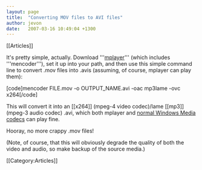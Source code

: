 ```yaml
---
layout: page
title:  "Converting MOV files to AVI files"
author: jevon
date:   2007-03-16 10:49:04 +1300
---
```


[[Articles]]

It's pretty simple, actually. Download '''<a href="http://www.mplayerhq.hu">mplayer</a>''' (which includes '''mencoder'''), set it up into your path, and then use this simple command line to convert .mov files into .avis (assuming, of course, mplayer can play them):

[code]mencoder FILE.mov -o OUTPUT_NAME.avi -oac mp3lame -ovc x264[/code]

This will convert it into an [[x264]] (mpeg-4 video codec)/lame [[mp3]] (mpeg-3 audio codec) .avi, which both mplayer and <a href="http://www.free-codecs.com/FFDShow_download.htm">normal Windows Media codecs</a> can play fine.

Hooray, no more crappy .mov files!

(Note, of course, that this will obviously degrade the quality of both the video and audio, so make backup of the source media.)

[[Category:Articles]]